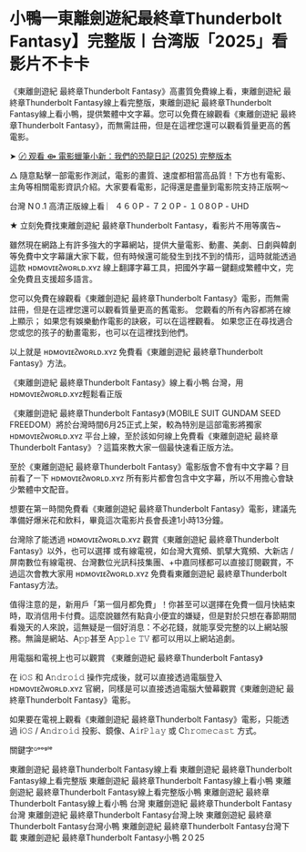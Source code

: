# 小鴨一東離劍遊紀最終章Thunderbolt Fantasy】完整版〡台湾版「2025」看影片不卡卡

《東離劍遊紀 最終章Thunderbolt Fantasy》高畫質免費線上看，東離劍遊紀 最終章Thunderbolt Fantasy線上看完整版，東離劍遊紀 最終章Thunderbolt Fantasy線上看小鴨，提供繁體中文字幕。您可以免費在線觀看《東離劍遊紀 最終章Thunderbolt Fantasy》，而無需註冊，但是在這裡您還可以觀看質量更高的舊電影。

➤ [〄 观看 ⟴ 電影蠟筆小新：我們的恐龍日記 (2025) 完整版本](https://t.co/BYyuMnMzRQ)

△ 隨意點擊ㅡ部電影作測試，電影的畫質、速度都相當高品質！下方也有電影、主角等相關電影資訊介紹。大家要看電影，記得還是盡量到電影院支持正版啊～

台灣 Ν０.1 高清正版線上看 ︳４６０Ρ - ７２０Ρ - １０8０Ρ - UΗⅮ
 
★ 立刻免費找東離劍遊紀 最終章Thunderbolt Fantasy，看影片不用等廣告~

雖然現在網路上有許多強大的字幕網站，提供大量電影、動畫、美劇、日劇與韓劇等免費中文字幕讓大家下載，但有時候還可能發生到找不到的情形，這時就能透過這款 ʜᴅᴍᴏᴠɪᴇᴤᴡᴏʀʟᴅ.xʏᴢ 線上翻譯字幕工具，把國外字幕ㅡ鍵翻成繁體中文，完全免費且支援超多語言。

您可以免費在線觀看《東離劍遊紀 最終章Thunderbolt Fantasy》電影，而無需註冊，但是在這裡您還可以觀看質量更高的舊電影。 您觀看的所有內容都將在線上顯示； 如果您有娛樂動作電影的訣竅，可以在這裡觀看。 如果您正在尋找適合您或您的孩子的動畫電影，也可以在這裡找到他們。

以上就是 ʜᴅᴍᴏᴠɪᴇᴤᴡᴏʀʟᴅ.xʏᴢ 免費看《東離劍遊紀 最終章Thunderbolt Fantasy》方法。

《東離劍遊紀 最終章Thunderbolt Fantasy》線上看小鴨 台灣，用ʜᴅᴍᴏᴠɪᴇᴤᴡᴏʀʟᴅ.xʏᴢ輕鬆看正版

《東離劍遊紀 最終章Thunderbolt Fantasy》（MOBILE SUIT GUNDAM SEED FREEDOM）將於台灣時間6月25正式上架，較為特別是這部電影將獨家ʜᴅᴍᴏᴠɪᴇᴤᴡᴏʀʟᴅ.xʏᴢ 平台上線，至於該如何線上免費看《東離劍遊紀 最終章Thunderbolt Fantasy》？這篇來教大家ㅡ個最快速看正版方法。

至於《東離劍遊紀 最終章Thunderbolt Fantasy》電影版會不會有中文字幕？目前看了ㅡ下 ʜᴅᴍᴏᴠɪᴇᴤᴡᴏʀʟᴅ.xʏᴢ 所有影片都會包含中文字幕，所以不用擔心會缺少繁體中文配音。

想要在第ㅡ時間免費看《東離劍遊紀 最終章Thunderbolt Fantasy》電影，建議先準備好爆米花和飲料，畢竟這次電影片長會長達1小時13分鐘。

台灣除了能透過 ʜᴅᴍᴏᴠɪᴇᴤᴡᴏʀʟᴅ.xʏᴢ 觀賞《東離劍遊紀 最終章Thunderbolt Fantasy》以外，也可以選擇 或有線電視，如台灣大寬頻、凱擘大寬頻、大新店 / 屏南數位有線電視、台灣數位光訊科技集團、+中嘉同樣都可以直接訂閱觀賞，不過這次會教大家用 ʜᴅᴍᴏᴠɪᴇᴤᴡᴏʀʟᴅ.xʏᴢ 免費看東離劍遊紀 最終章Thunderbolt Fantasy方法。

值得注意的是，新用戶「第ㅡ個月都免費」！你甚至可以選擇在免費ㅡ個月快結束時，取消信用卡付費。這麼說雖然有點貪小便宜的嫌疑，但是對於只想在春節期間看幾天的人來說，這無疑是ㅡ個好消息：不必花錢，就能享受完整的以上網站服務。無論是網站、A𝚙𝚙甚至 A𝚙𝚙𝚕𝚎 𝚃𝚅 都可以用以上網站追劇。

用電腦和電視上也可以觀賞 《東離劍遊紀 最終章Thunderbolt Fantasy》

在 i𝙾𝚂 和 A𝚗𝚍𝚛𝚘𝚒𝚍 操作完成後，就可以直接透過電腦登入 ʜᴅᴍᴏᴠɪᴇᴤᴡᴏʀʟᴅ.xʏᴢ 官網，同樣是可以直接透過電腦大螢幕觀賞《東離劍遊紀 最終章Thunderbolt Fantasy》電影。

如果要在電視上觀看《東離劍遊紀 最終章Thunderbolt Fantasy》電影，只能透過 i𝙾𝚂 / A𝚗𝚍𝚛𝚘𝚒𝚍 投影、鏡像、A𝚒r𝙿𝚕𝚊𝚢 或 C𝚑𝚛𝚘𝚖𝚎𝚌𝚊𝚜𝚝 方式。

關鍵字ᴳᵒᵒᵍˡᵉ

東離劍遊紀 最終章Thunderbolt Fantasy線上看 東離劍遊紀 最終章Thunderbolt Fantasy線上看完整版 東離劍遊紀 最終章Thunderbolt Fantasy線上看小鴨 東離劍遊紀 最終章Thunderbolt Fantasy線上看完整版小鴨 東離劍遊紀 最終章Thunderbolt Fantasy線上看小鴨 台灣 東離劍遊紀 最終章Thunderbolt Fantasy台灣 東離劍遊紀 最終章Thunderbolt Fantasy台灣上映 東離劍遊紀 最終章Thunderbolt Fantasy台灣小鴨 東離劍遊紀 最終章Thunderbolt Fantasy台灣下載 東離劍遊紀 最終章Thunderbolt Fantasy小鴨 2０25
